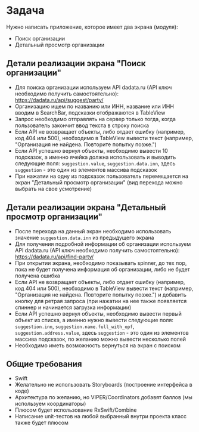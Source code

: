 # Задача
Нужно написать приложение, которое имеет два экрана (модуля):
* Поиск организации
* Детальный просмотр организации

## Детали реализации экрана "Поиск организации"
* Для поиска организации используем API dadata.ru (API ключ необходимо получить самостоятельно): https://dadata.ru/api/suggest/party/
* Организацию ищем по названию или ИНН, название или ИНН вводим в SearchBar, подсказки отображаются в TableView
* Запрос необходимо отправлять на сервер только тогда, когда пользователь закончит ввод текста в строку поиска
* Если API не возвращает объекты, либо отдает ошибку (например, код 404 или 500), необходимо в TableView вывести текст (например, "Организация не найдена. Повторите попытку позже.")
* Если API успешно вернул объекты, необходимо вывести 10 подсказок, а именно ячейка должна использовать и выводить следующие поля: `suggestion.value`, `suggestion.data.inn`, здесь `suggestion` - это один из элементов массива подсказок
* При нажатии на одну из подсказок пользователь перемещается на экран "Детальный просмотр организации" (вид перехода можно выбрать на свое усмотрение)

## Детали реализации экрана "Детальный просмотр организации"
* После перехода на данный экран необходимо использовать значение `suggestion.data.inn` из предыдущего экрана
* Для получения подробной информации об организации используем API dadata.ru (API ключ необходимо получить самостоятельно): https://dadata.ru/api/find-party/
* При открытии экрана, необходимо показывать spinner, до тех пор, пока не будет получена информация об организации, либо не будет получена ошибка
* Если API не возвращает объекты, либо отдает ошибку (например, код 404 или 500), необходимо в TableView вывести текст (например, "Организация не найдена. Повторите попытку позже.") и добавить кнопку для ретрая запроса (при нажатии на нее также появляется спиннер и начинается загрузка информации)
* Если API успешно вернул объекты, необходимо вывести первый объект из списка, а именно нужно вывести следующие поля: `suggestion.inn`, `suggestion.name.full_with_opf`, `suggestion.address.value`, здесь `suggestion` - это один из элементов массива подсказок, по желанию можно вывести несколько полей
* Необходимо иметь возможность вернуться на экран с поиском

## Общие требования
* Swift
* Желательно не использовать Storyboards (построение интерфейса в коде)
* Архитектура по желанию, но VIPER/Coordinators добавят баллов (мы используем координаторы)
* Плюсом будет использование RxSwift/Combine
* Написание unit-тестов на любой выбранный внутри проекта класс также будет плюсом
